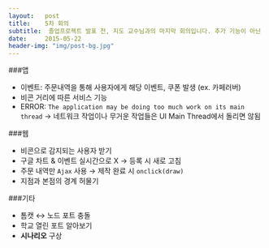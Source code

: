 ```yaml
---
layout:   post
title:    5차 회의
subtitle:  졸업프로젝트 발표 전, 지도 교수님과의 마지막 회의입니다. 추가 기능이 아닌 시나리오를 기반으로 해야할 작업들을 정리했습니다.
date:     2015-05-22
header-img: "img/post-bg.jpg"
---
```


###앱  
- 이벤트: 주문내역을 통해 사용자에게 해당 이벤트, 쿠폰 발생 (ex. 카페러버)  
- 비콘 거리에 따른 서비스 기능  
- ERROR: `The application may be doing too much work on its main thread` → 네트워크 작업이나 무거운 작업들은 UI Main Thread에서 돌리면 않됨  

###웹  
- 비콘으로 감지되는 사용자 받기  
- 구글 차트 & 이벤트 실시간으로 X → 등록 시 새로 고침  
- 주문 내역만 `Ajax` 사용 → 제작 완료 시 `onclick(draw)`  
- 지점과 본점의 경계 허물기  

###기타  
- 톰캣 ↔ 노드 포트 충돌  
- 학교 열린 포트 알아보기  
- **시나리오** 구상


